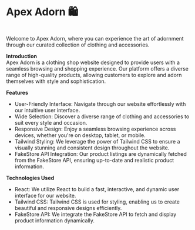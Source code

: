 <h1>Apex Adorn 🛍️</h1><br/> 
Welcome to Apex Adorn, where you can experience the art of adornment through our curated collection of clothing and accessories.<br/>

<strong>Introduction</strong> <br/>
Apex Adorn is a clothing shop website designed to provide users with a seamless browsing and shopping experience. Our platform offers a diverse range of high-quality products, allowing customers to explore and adorn themselves with style and sophistication.<br/>

<strong>Features</strong><br/>
- User-Friendly Interface: Navigate through our website effortlessly with our intuitive user interface.<br/>
-  Wide Selection: Discover a diverse range of clothing and accessories to suit every style and occasion.<br/>
-  Responsive Design: Enjoy a seamless browsing experience across devices, whether you're on desktop, tablet, or mobile.<br/>
-  Tailwind Styling: We leverage the power of Tailwind CSS to ensure a visually stunning and consistent design throughout the website.<br/>
-  FakeStore API Integration: Our product listings are dynamically fetched from the FakeStore API, ensuring up-to-date and realistic product information.<br/>

<strong>Technologies Used</strong><br/>
-  React: We utilize React to build a fast, interactive, and dynamic user interface for our website.<br/>
-  Tailwind CSS: Tailwind CSS is used for styling, enabling us to create beautiful and responsive designs efficiently.<br/>
-  FakeStore API: We integrate the FakeStore API to fetch and display product information dynamically.<br/>
